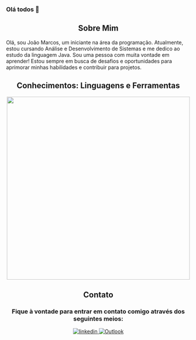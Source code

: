 ### Olá todos 👋

<!--Languages and Tools Section-->       
<h2 align="center">Sobre Mim</h2>
<p align="left">Olá, sou João Marcos, um iniciante na área da programação. Atualmente, estou cursando Análise e Desenvolvimento de Sistemas e me dedico ao estudo da linguagem Java. Sou uma pessoa com muita vontade em aprender! Estou sempre em busca de desafios e oportunidades para aprimorar minhas habilidades e contribuir para projetos.
</p>

<h2 align="center">Conhecimentos: Linguagens e Ferramentas</h2>
<p align="center">
<img width="500px" src="https://skillicons.dev/icons?i=java,spring,git,github,mysql,vscode,eclipse,idea&perline=10" />
</p>

<h2 align="center">Contato</h2>
<h3 align="center">Fique à vontade para entrar em contato comigo através dos seguintes meios: </h3>


<div align="center">
 <a href="https://www.linkedin.com/in/jao1cardoso" target="_blank">
<img src=https://img.shields.io/badge/linkedin-%231E77B5.svg?&style=for-the-badge&logo=linkedin&logoColor=white alt=linkedin style="margin-bottom: 5px;" />
</a>
  <a href="https://example.com/sua-url-do-outlook" target="_blank">
        <img src="https://img.shields.io/badge/Microsoft_Outlook-0078D4?style=for-the-badge&logo=microsoft-outlook&logoColor=white" alt="Outlook" style="margin-bottom: 5px;" />
    </a>
</div>
